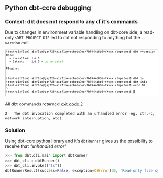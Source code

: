 ## Python dbt-core debugging

### Context: dbt does not respond to any of it's commands

Due to changes in environment variable handling on dbt-core side, a read-only `$DBT_PROJECT_DIR` led to dbt not responding to anything but the `--version` call.

![dbt-not-responding](../img/dbt-not-responding/dbt-not-responding.png)

All dbt commands returned [exit code 2](https://docs.getdbt.com/reference/exit-codes)

```
2	The dbt invocation completed with an unhandled error (eg. ctrl-c, network interruption, etc).
```

### Solution

Using dbt-core python library and it's `dbtRunner` gives us the possibility to receive that _"unhandled error"_

```python
>>> from dbt.cli.main import dbtRunner
>>> dbt_cli = dbtRunner()
>>> dbt_cli.invoke(["ls"])
dbtRunnerResult(success=False, exception=OSError(30, 'Read-only file system'), result=None)
```
